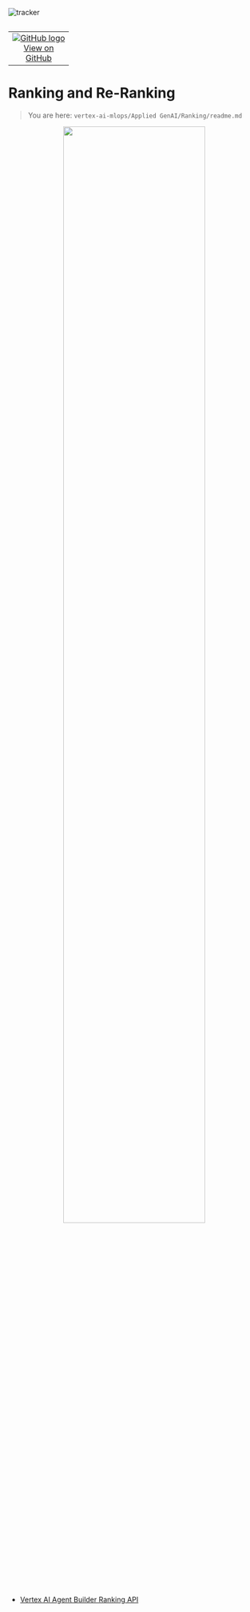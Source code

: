 ![tracker](https://us-central1-vertex-ai-mlops-369716.cloudfunctions.net/pixel-tracking?path=statmike%2Fvertex-ai-mlops%2FApplied+GenAI%2FRanking&file=readme.md)
<!--- header table --->
<table align="left">     
  <td style="text-align: center">
    <a href="https://github.com/statmike/vertex-ai-mlops/blob/main/Applied%20GenAI/Ranking/readme.md">
      <img src="https://cloud.google.com/ml-engine/images/github-logo-32px.png" alt="GitHub logo">
      <br>View on<br>GitHub
    </a>
  </td>
</table><br/><br/><br/><br/>

---
# Ranking and Re-Ranking
> You are here: `vertex-ai-mlops/Applied GenAI/Ranking/readme.md`

<p align="center"><center>
    <img src="./resources/images/created/applied-genai/overview-build-rank.png" width="75%">
</center></p>

- [Vertex AI Agent Builder Ranking API](./Vertex%20AI%20Agent%20Builder%20Ranking%20API.ipynb)